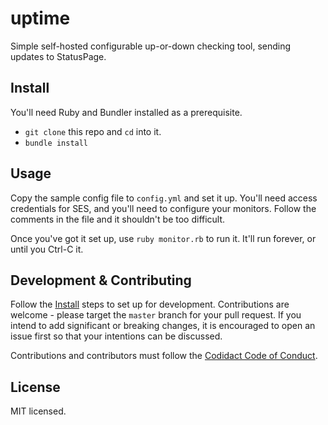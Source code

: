 # uptime
Simple self-hosted configurable up-or-down checking tool, sending updates to StatusPage.

## Install
You'll need Ruby and Bundler installed as a prerequisite.

* `git clone` this repo and `cd` into it.
* `bundle install`

## Usage
Copy the sample config file to `config.yml` and set it up. You'll need access credentials for SES,
and you'll need to configure your monitors. Follow the comments in the file and it shouldn't be too
difficult.

Once you've got it set up, use `ruby monitor.rb` to run it. It'll run forever, or until you Ctrl-C
it.

## Development & Contributing
Follow the [Install](#install) steps to set up for development. Contributions are welcome - please 
target the `master` branch for your pull request. If you intend to add significant or breaking
changes, it is encouraged to open an issue first so that your intentions can be discussed.

Contributions and contributors must follow the
[Codidact Code of Conduct](https://github.com/codidact/uptime?tab=coc-ov-file).

## License
MIT licensed.